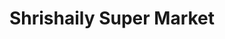 ---
title: "Shrishaily Super Market"
url: /pattan-kodoli/shrishaily-super-market/
shop: supermarket
---